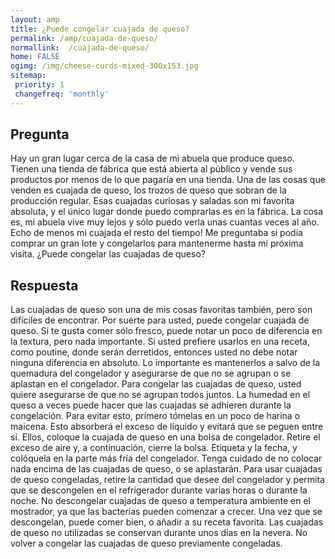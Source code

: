 ```yaml
---
layout: amp
title: ¿Puede congelar cuajada de queso?  
permalink: /amp/cuajada-de-queso/
normallink:  /cuajada-de-queso/
home: FALSE
ogimg: /img/cheese-curds-mixed-300x153.jpg
sitemap:
 priority: 1
 changefreq: 'monthly'
---
```




## Pregunta

Hay un gran lugar cerca de la casa de mi abuela que produce queso. Tienen una tienda de fábrica que está abierta al público y vende sus productos por menos de lo que pagaría en una tienda. Una de las cosas que venden es cuajada de queso, los trozos de queso que sobran de la producción regular. Esas cuajadas curiosas y saladas son mi favorita absoluta, y el único lugar donde puedo comprarlas es en la fábrica. La cosa es, mi abuela vive muy lejos y sólo puedo verla unas cuantas veces al año. Echo de menos mi cuajada el resto del tiempo! Me preguntaba si podía comprar un gran lote y congelarlos para mantenerme hasta mi próxima visita. ¿Puede congelar las cuajadas de queso?


<amp-img alt="¿Puede congelar cuajada de queso?" src="https://sepuedecongelar.com/img/cheese-curds-mixed-300x153.jpg" height="400" width="800"></amp-img>


## Respuesta

Las cuajadas de queso son una de mis cosas favoritas también, pero son difíciles de encontrar. Por suerte para usted, puede congelar cuajada de queso. Si te gusta comer sólo fresco, puede notar un poco de diferencia en la textura, pero nada importante. Si usted prefiere usarlos en una receta, como poutine, donde serán derretidos, entonces usted no debe notar ninguna diferencia en absoluto. Lo importante es mantenerlos a salvo de la quemadura del congelador y asegurarse de que no se agrupan o se aplastan en el congelador.
Para congelar las cuajadas de queso, usted quiere asegurarse de que no se agrupan todos juntos. La humedad en el queso a veces puede hacer que las cuajadas se adhieren durante la congelación. Para evitar esto, primero tómelas en un poco de harina o maicena. Esto absorberá el exceso de líquido y evitará que se peguen entre sí. Ellos, coloque la cuajada de queso en una bolsa de congelador. Retire el exceso de aire y, a continuación, cierre la bolsa. Etiqueta y la fecha, y colóquela en la parte más fría del congelador. Tenga cuidado de no colocar nada encima de las cuajadas de queso, o se aplastarán.
Para usar cuajadas de queso congeladas, retire la cantidad que desee del congelador y permita que se descongelen en el refrigerador durante varias horas o durante la noche. No descongelar cuajadas de queso a temperatura ambiente en el mostrador, ya que las bacterias pueden comenzar a crecer. Una vez que se descongelan, puede comer bien, o añadir a su receta favorita. Las cuajadas de queso no utilizadas se conservan durante unos días en la nevera. No volver a congelar las cuajadas de queso previamente congeladas.

